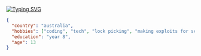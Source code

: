 [![Typing SVG](https://readme-typing-svg.herokuapp.com?font=Fira+Code&pause=1000&random=false&width=435&lines=I+do+coding+in+multiple+languages;mainly+html+and+js)](https://git.io/typing-svg)
```json
{
  "country": "australia",
  "hobbies": ["coding", "tech", "lock picking", "making exploits for school"],
  "education": "year 8",
  "age": 13
}
```

